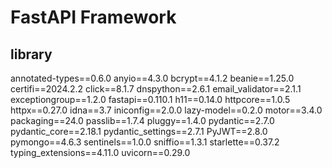 # FastAPI Framework
## library
annotated-types==0.6.0
anyio==4.3.0
bcrypt==4.1.2
beanie==1.25.0
certifi==2024.2.2
click==8.1.7
dnspython==2.6.1
email_validator==2.1.1
exceptiongroup==1.2.0
fastapi==0.110.1
h11==0.14.0
httpcore==1.0.5
httpx==0.27.0
idna==3.7
iniconfig==2.0.0
lazy-model==0.2.0
motor==3.4.0
packaging==24.0
passlib==1.7.4
pluggy==1.4.0
pydantic==2.7.0
pydantic_core==2.18.1
pydantic_settings==2.7.1
PyJWT==2.8.0
pymongo==4.6.3
sentinels==1.0.0
sniffio==1.3.1
starlette==0.37.2
typing_extensions==4.11.0
uvicorn==0.29.0
